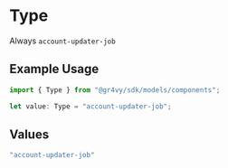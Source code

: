 # Type

Always `account-updater-job`

## Example Usage

```typescript
import { Type } from "@gr4vy/sdk/models/components";

let value: Type = "account-updater-job";
```

## Values

```typescript
"account-updater-job"
```